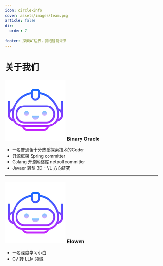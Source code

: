 ```yaml
---
icon: circle-info
cover: assets/images/team.png
article: false
dir:
  order: 7

footer: 探索AI边界，拥抱智能未来
---
```


# 关于我们

### ![ =50x50](assets/images/head.png) Binary Oracle
- 一名普通但十分热爱探索技术的Coder
- 开源框架 Spring committer
- Golang 开源网络库 netpoll committer
- Javaer 转型 3D - VL 方向研究

---

### ![ =50x50](assets/images/head.png) Elowen 
- 一名深度学习小白
- CV 转 LLM 领域


